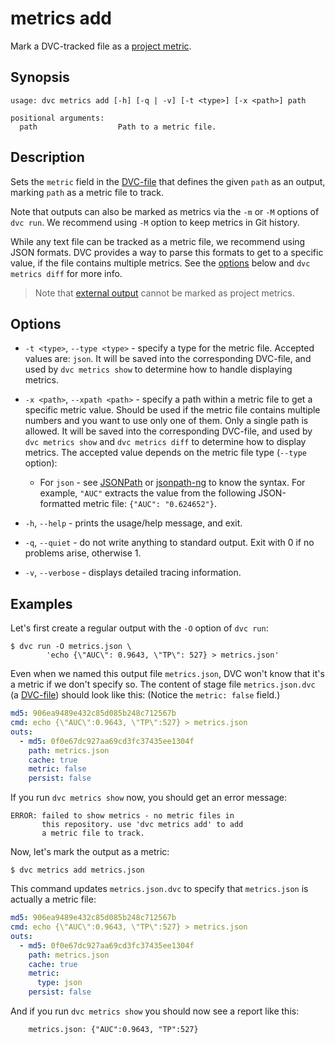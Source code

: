 # metrics add

Mark a DVC-tracked file as a [project metric](/doc/command-reference/metrics).

## Synopsis

```usage
usage: dvc metrics add [-h] [-q | -v] [-t <type>] [-x <path>] path

positional arguments:
  path                  Path to a metric file.
```

## Description

Sets the `metric` field in the [DVC-file](/doc/user-guide/dvc-file-format) that
defines the given `path` as an <abbr>output</abbr>, marking `path` as a metric
file to track.

Note that outputs can also be marked as metrics via the `-m` or `-M` options of
`dvc run`. We recommend using `-M` option to keep metrics in Git history.

While any text file can be tracked as a metric file, we recommend using JSON
formats. DVC provides a way to parse this formats to get to a specific value, if
the file contains multiple metrics. See the [options](#options) below and
`dvc metrics diff` for more info.

> Note that [external output](/doc/user-guide/managing-external-data) cannot be
> marked as project metrics.

## Options

- `-t <type>`, `--type <type>` - specify a type for the metric file. Accepted
  values are: `json`. It will be saved into the corresponding DVC-file, and used
  by `dvc metrics show` to determine how to handle displaying metrics.

- `-x <path>`, `--xpath <path>` - specify a path within a metric file to get a
  specific metric value. Should be used if the metric file contains multiple
  numbers and you want to use only one of them. Only a single path is allowed.
  It will be saved into the corresponding DVC-file, and used by
  `dvc metrics show` and `dvc metrics diff` to determine how to display metrics.
  The accepted value depends on the metric file type (`--type` option):

  - For `json` - see [JSONPath](https://goessner.net/articles/JsonPath/) or
    [jsonpath-ng](https://github.com/h2non/jsonpath-ng) to know the syntax. For
    example, `"AUC"` extracts the value from the following JSON-formatted metric
    file: `{"AUC": "0.624652"}`.

- `-h`, `--help` - prints the usage/help message, and exit.

- `-q`, `--quiet` - do not write anything to standard output. Exit with 0 if no
  problems arise, otherwise 1.

- `-v`, `--verbose` - displays detailed tracing information.

## Examples

Let's first create a regular <abbr>output</abbr> with the `-O` option of
`dvc run`:

```dvc
$ dvc run -O metrics.json \
        'echo {\"AUC\": 0.9643, \"TP\": 527} > metrics.json'
```

Even when we named this output file `metrics.json`, DVC won't know that it's a
metric if we don't specify so. The content of stage file `metrics.json.dvc` (a
[DVC-file](/doc/user-guide/dvc-file-format)) should look like this: (Notice the
`metric: false` field.)

```yaml
md5: 906ea9489e432c85d085b248c712567b
cmd: echo {\"AUC\":0.9643, \"TP\":527} > metrics.json
outs:
  - md5: 0f0e67dc927aa69cd3fc37435ee1304f
    path: metrics.json
    cache: true
    metric: false
    persist: false
```

If you run `dvc metrics show` now, you should get an error message:

```dvc
ERROR: failed to show metrics - no metric files in
       this repository. use 'dvc metrics add' to add
       a metric file to track.
```

Now, let's mark the output as a metric:

```dvc
$ dvc metrics add metrics.json
```

This command updates `metrics.json.dvc` to specify that `metrics.json` is
actually a metric file:

```yaml
md5: 906ea9489e432c85d085b248c712567b
cmd: echo {\"AUC\":0.9643, \"TP\":527} > metrics.json
outs:
  - md5: 0f0e67dc927aa69cd3fc37435ee1304f
    path: metrics.json
    cache: true
    metric:
      type: json
    persist: false
```

And if you run `dvc metrics show` you should now see a report like this:

```dvc
	metrics.json: {"AUC":0.9643, "TP":527}
```
